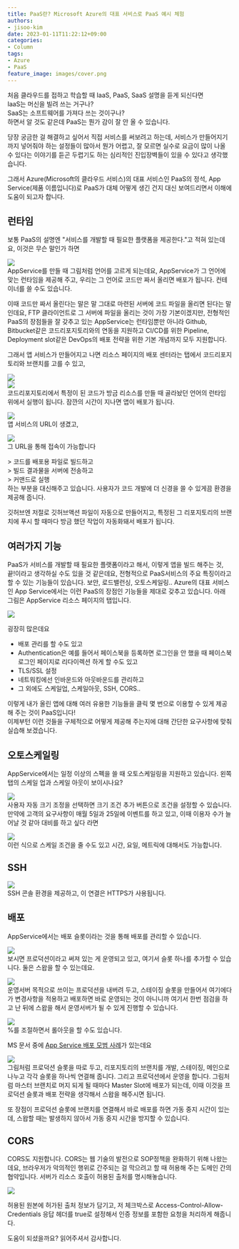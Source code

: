 ```yaml
---
title: PaaS란? Microsoft Azure의 대표 서비스로 PaaS 예시 체험
authors:
- jisoo-kim
date: 2023-01-11T11:22:12+09:00
categories:
- Column
tags:
- Azure
- PaaS
feature_image: images/cover.png
---
```

처음 클라우드를 접하고 학습할 때 IaaS, PaaS, SaaS 설명을 듣게 되신다면  
IaaS는 머신을 빌려 쓰는 거구나?  
SaaS는 소프트웨어를 가져다 쓰는 것이구나?  
하면서 알 것도 같은데
PaaS는 뭔가 감이 잘 안 올 수 있습니다.

당장 궁금한 걸 해결하고 싶어서 직접 서비스를 써보려고 하는데, 서비스가 만들어지기까지 넣어줘야 하는 설정들이 많아서 뭔가 어렵고, 잘 모르면 실수로 요금이 많이 나올 수 있다는 이야기를 듣곤 두렵기도 하는 심리적인 진입장벽들이 있을 수 있다고 생각했습니다.

그래서 Azure(Microsoft의 클라우드 서비스)의 대표 서비스인 PaaS의 정석, App Service(제품 이름입니다)로 PaaS가 대체 어떻게 생긴 건지 대신 보여드리면서 이해에 도움이 되고자 합니다.

## 런타임

보통 PaaS의 설명엔 "서비스를 개발할 때 필요한 플랫폼을 제공한다."고 적혀 있는데요, 이것은 무슨 말인가 하면

![](images/image2.PNG)  
AppService를 만들 때 그림처럼 언어를 고르게 되는데요, AppService가 그 언어에 맞는 런타임을 제공해 주고, 우리는 그 언어로 코드만 짜서 올리면 배포가 됩니다. 컨테이너를 쓸 수도 있습니다.

이때 코드만 짜서 올린다는 말은 말 그대로 마련된 서버에 코드 파일을 올리면 된다는 말인데요, FTP 클라이언트로 그 서버에 파일을 올리는 것이 가장 기본이겠지만, 전형적인 PaaS의 장점들을 잘 갖추고 있는 AppService는 런타임뿐만 아니라 Github, Bitbucket같은 코드리포지토리와의 연동을 지원하고 CI/CD를 위한 Pipeline, Deployment slot같은 DevOps의 배포 전략을 위한 기본 개념까지 모두 지원합니다.

그래서 앱 서비스가 만들어지고 나면 리소스 페이지의 배포 센터라는 탭에서 코드리포지토리와 브랜치를 고를 수 있고,

![](images/image3.PNG)  
![](images/image4.PNG)  
코드리포지토리에서 특정이 된 코드가 방금 리소스를 만들 때 골라놨던 언어의 런타임 위에서 실행이 됩니다. 잠깐의 시간이 지나면 앱이 배포가 됩니다.

![](images/image5.PNG)  
앱 서비스의 URL이 생겼고,

![](images/image6.PNG)  
그 URL을 통해 접속이 가능합니다

\> 코드를 배포용 파일로 빌드하고  
\> 빌드 결과물을 서버에 전송하고  
\> 커맨드로 실행  
하는 부분을 대신해주고 있습니다. 사용자가 코드 개발에 더 신경을 쓸 수 있게끔 환경을 제공해 줍니다.

깃허브엔 저절로 깃허브액션 파일이 자동으로 만들어지고, 특정된 그 리포지토리의 브랜치에 푸시 할 때마다 방금 했던 작업이 자동화돼서 배포가 됩니다.

## 여러가지 기능

PaaS가 서비스를 개발할 때 필요한 플랫폼이라고 해서, 이렇게 앱을 빌드 해주는 것, 끝!이라고 생각하실 수도 있을 것 같은데요, 전형적으로 PaaS서비스의 주요 특징이라고 할 수 있는 기능들이 있습니다. 보안, 로드밸런싱, 오토스케일링.. Azure의 대표 서비스인 App Service에서는 이런 PaaS의 장점인 기능들을 제대로 갖추고 있습니다. 아래 그림은 AppService 리소스 페이지의 탭입니다.

![](images/image1.PNG)  

굉장히 많은데요  
- 배포 관리를 할 수도 있고
- Authentication은 예를 들어서 페이스북을 등록하면 로그인을 안 했을 때 페이스북 로그인 페이지로 리다이렉션 하게 할 수도 있고
- TLS/SSL 설정
- 네트워킹에선 인바운드와 아웃바운드를 관리하고
- 그 외에도 스케일업, 스케일아웃, SSH, CORS..

이렇게 내가 올린 앱에 대해 여러 유용한 기능들을 클릭 몇 번으로 이용할 수 있게 제공해 주는 것이 PaaS입니다!  
이제부턴 이런 것들을 구체적으로 어떻게 제공해 주는지에 대해 간단한 요구사항에 맞춰 실습해 보겠습니다.

## 오토스케일링

AppService에서는 일정 이상의 스펙을 쓸 때 오토스케일링을 지원하고 있습니다. 왼쪽 탭의 스케일 업과 스케일 아웃이 보이시나요?

![](images/image25.PNG)  
사용자 자동 크기 조정을 선택하면 크기 조건 추가 버튼으로 조건을 설정할 수 있습니다.
만약에 고객의 요구사항이 매월 5일과 25일에 이벤트를 하고 있고, 이때 이용자 수가 늘어날 것 같아 대비를 하고 싶다 라면

![](images/image11.PNG)  
이런 식으로 스케일 조건을 줄 수도 있고 시간, 요일, 메트릭에 대해서도 가능합니다.

## SSH

![](images/image13.PNG)  
SSH 콘솔 환경을 제공하고, 이 연결은 HTTPS가 사용됩니다.

## 배포

AppService에서는 배포 슬롯이라는 것을 통해 배포를 관리할 수 있습니다.

![](images/image14.PNG)  
보시면 프로덕션이라고 써져 있는 게 운영되고 있고, 여기서 슬롯 하나를 추가할 수 있습니다. 둘은 스왑을 할 수 있는데요.  

![](images/image15.PNG)  
운영서버 목적으로 쓰이는 프로덕션을 내버려 두고, 스테이징 슬롯을 만들어서 여기에다가 변경사항을 적용하고 배포하면 바로 운영되는 것이 아니니까 여기서 한번 점검을 하고 난 뒤에 스왑을 해서 운영서버가 될 수 있게 진행할 수 있습니다.

![](images/image21.PNG)  
%를 조절하면서 롤아웃을 할 수도 있습니다.

MS 문서 중에 [App Service 배포 모범 사례](https://learn.microsoft.com/ko-kr/azure/app-service/deploy-best-practices)가 있는데요

![](images/image22.png)  
그림처럼 프로덕션 슬롯을 따로 두고, 
리포지토리의 브랜치를 개발, 스테이징, 메인으로 나누고 각각 슬롯을 하나씩 연결해 줍니다. 그리고 프로덕션에서 운영을 합니다. 그림처럼 마스터 브랜치로 머지 되게 될 때마다 Master Slot에 배포가 되는데, 이때 이것을 프로덕션 슬롯과 배포 전략을 생각해서 스왑을 해주시면 됩니다.

또 장점이 프로덕션 슬롯에 브랜치를 연결해서 바로 배포를 하면 가동 중지 시간이 있는데, 스왑할 때는 발생하지 않아서 가동 중지 시간을 방지할 수 있습니다.

## CORS

CORS도 지원합니다. CORS는 웹 기술의 발전으로 SOP정책을 완화하기 위해 나왔는데요, 브라우저가 악의적인 행위로 간주되는 걸 막으려고 할 때 허용해 주는 도메인 간의 협약입니다. 서버가 리소스 호출이 허용된 출처를 명시해놓습니다.

![](images/image24.PNG)  

허용된 원본에 허가된 출처 정보가 담기고, 저 체크박스로 Access-Control-Allow-Credentials 응답 헤더를 true로 설정해서 인증 정보를 포함한 요청을 처리하게 해줍니다.

도움이 되셨을까요? 읽어주셔서 감사합니다.
